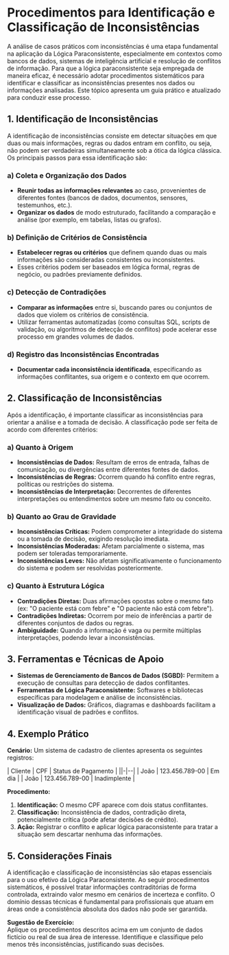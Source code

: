 
# Procedimentos para Identificação e Classificação de Inconsistências

A análise de casos práticos com inconsistências é uma etapa fundamental na aplicação da Lógica Paraconsistente, especialmente em contextos como bancos de dados, sistemas de inteligência artificial e resolução de conflitos de informação. Para que a lógica paraconsistente seja empregada de maneira eficaz, é necessário adotar procedimentos sistemáticos para identificar e classificar as inconsistências presentes nos dados ou informações analisadas. Este tópico apresenta um guia prático e atualizado para conduzir esse processo.



## 1. **Identificação de Inconsistências**

A identificação de inconsistências consiste em detectar situações em que duas ou mais informações, regras ou dados entram em conflito, ou seja, não podem ser verdadeiras simultaneamente sob a ótica da lógica clássica. Os principais passos para essa identificação são:

### a) **Coleta e Organização dos Dados**

- **Reunir todas as informações relevantes** ao caso, provenientes de diferentes fontes (bancos de dados, documentos, sensores, testemunhos, etc.).
- **Organizar os dados** de modo estruturado, facilitando a comparação e análise (por exemplo, em tabelas, listas ou grafos).

### b) **Definição de Critérios de Consistência**

- **Estabelecer regras ou critérios** que definem quando duas ou mais informações são consideradas consistentes ou inconsistentes.
- Esses critérios podem ser baseados em lógica formal, regras de negócio, ou padrões previamente definidos.

### c) **Detecção de Contradições**

- **Comparar as informações** entre si, buscando pares ou conjuntos de dados que violem os critérios de consistência.
- Utilizar ferramentas automatizadas (como consultas SQL, scripts de validação, ou algoritmos de detecção de conflitos) pode acelerar esse processo em grandes volumes de dados.

### d) **Registro das Inconsistências Encontradas**

- **Documentar cada inconsistência identificada**, especificando as informações conflitantes, sua origem e o contexto em que ocorrem.



## 2. **Classificação de Inconsistências**

Após a identificação, é importante classificar as inconsistências para orientar a análise e a tomada de decisão. A classificação pode ser feita de acordo com diferentes critérios:

### a) **Quanto à Origem**

- **Inconsistências de Dados:** Resultam de erros de entrada, falhas de comunicação, ou divergências entre diferentes fontes de dados.
- **Inconsistências de Regras:** Ocorrem quando há conflito entre regras, políticas ou restrições do sistema.
- **Inconsistências de Interpretação:** Decorrentes de diferentes interpretações ou entendimentos sobre um mesmo fato ou conceito.

### b) **Quanto ao Grau de Gravidade**

- **Inconsistências Críticas:** Podem comprometer a integridade do sistema ou a tomada de decisão, exigindo resolução imediata.
- **Inconsistências Moderadas:** Afetam parcialmente o sistema, mas podem ser toleradas temporariamente.
- **Inconsistências Leves:** Não afetam significativamente o funcionamento do sistema e podem ser resolvidas posteriormente.

### c) **Quanto à Estrutura Lógica**

- **Contradições Diretas:** Duas afirmações opostas sobre o mesmo fato (ex: "O paciente está com febre" e "O paciente não está com febre").
- **Contradições Indiretas:** Ocorrem por meio de inferências a partir de diferentes conjuntos de dados ou regras.
- **Ambiguidade:** Quando a informação é vaga ou permite múltiplas interpretações, podendo levar a inconsistências.



## 3. **Ferramentas e Técnicas de Apoio**

- **Sistemas de Gerenciamento de Bancos de Dados (SGBD):** Permitem a execução de consultas para detecção de dados conflitantes.
- **Ferramentas de Lógica Paraconsistente:** Softwares e bibliotecas específicas para modelagem e análise de inconsistências.
- **Visualização de Dados:** Gráficos, diagramas e dashboards facilitam a identificação visual de padrões e conflitos.



## 4. **Exemplo Prático**

**Cenário:** Um sistema de cadastro de clientes apresenta os seguintes registros:

| Cliente | CPF         | Status de Pagamento |
||-|--|
| João    | 123.456.789-00 | Em dia             |
| João    | 123.456.789-00 | Inadimplente       |

**Procedimento:**
1. **Identificação:** O mesmo CPF aparece com dois status conflitantes.
2. **Classificação:** Inconsistência de dados, contradição direta, potencialmente crítica (pode afetar decisões de crédito).
3. **Ação:** Registrar o conflito e aplicar lógica paraconsistente para tratar a situação sem descartar nenhuma das informações.



## 5. **Considerações Finais**

A identificação e classificação de inconsistências são etapas essenciais para o uso efetivo da Lógica Paraconsistente. Ao seguir procedimentos sistemáticos, é possível tratar informações contraditórias de forma controlada, extraindo valor mesmo em cenários de incerteza e conflito. O domínio dessas técnicas é fundamental para profissionais que atuam em áreas onde a consistência absoluta dos dados não pode ser garantida.



**Sugestão de Exercício:**  
Aplique os procedimentos descritos acima em um conjunto de dados fictício ou real de sua área de interesse. Identifique e classifique pelo menos três inconsistências, justificando suas decisões.


